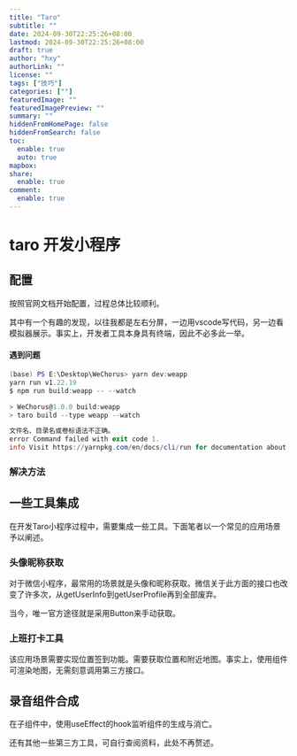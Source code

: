 ```yaml
---
title: "Taro"
subtitle: ""
date: 2024-09-30T22:25:26+08:00
lastmod: 2024-09-30T22:25:26+08:00
draft: true
author: "hxy"
authorLink: ""
license: ""
tags: ["技巧"]
categories: [""]
featuredImage: ""
featuredImagePreview: ""
summary: ""
hiddenFromHomePage: false
hiddenFromSearch: false
toc:
  enable: true
  auto: true
mapbox:
share:
  enable: true
comment:
  enable: true
---
```


# taro 开发小程序

## 配置

按照官网文档开始配置，过程总体比较顺利。

其中有一个有趣的发现，以往我都是左右分屏，一边用vscode写代码，另一边看模拟器展示。事实上，开发者工具本身具有终端，因此不必多此一举。


#### 遇到问题
```powershell
(base) PS E:\Desktop\WeChorus> yarn dev:weapp
yarn run v1.22.19
$ npm run build:weapp -- --watch

> WeChorus@1.0.0 build:weapp
> taro build --type weapp --watch

文件名、目录名或卷标语法不正确。
error Command failed with exit code 1.
info Visit https://yarnpkg.com/en/docs/cli/run for documentation about this command.
```

### 解决方法



## 一些工具集成

在开发Taro小程序过程中，需要集成一些工具。下面笔者以一个常见的应用场景予以阐述。

### 头像昵称获取

对于微信小程序，最常用的场景就是头像和昵称获取。微信关于此方面的接口也改变了许多次，从getUserInfo到getUserProfile再到全部废弃。

当今，唯一官方途径就是采用Button来手动获取。

### 上班打卡工具

该应用场景需要实现位置签到功能。需要获取位置和附近地图。事实上，使用<Map>组件可渲染地图，无需刻意调用第三方接口。

## 录音组件合成

在子组件中，使用useEffect的hook监听组件的生成与消亡。

还有其他一些第三方工具，可自行查阅资料，此处不再赘述。
